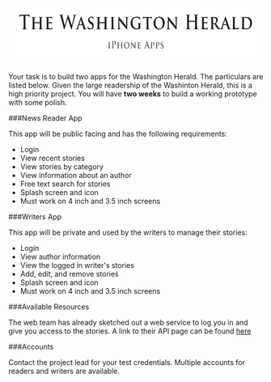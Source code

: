 ![banner](https://raw.githubusercontent.com/UA-CS491-591/Resources/master/washington_herald_banner.png)

Your task is to build two apps for the Washington Herald. The particulars are listed below. Given the large readership of the Washinton Herald, this is a high priority project. You will have **two weeks** to build a working prototype with some polish. 

###News Reader App

This app will be public facing and has the following requirements:

- Login
- View recent stories
- View stories by category
- View information about an author
- Free text search for stories
- Splash screen and icon
- Must work on 4 inch and 3.5 inch screens

###Writers App

This app will be private and used by the writers to manage their stories:

- Login
- View author information
- View the logged in writer's stories
- Add, edit, and remove stories
- Splash screen and icon
- Must work on 4 inch and 3.5 inch screens

###Available Resources

The web team has already sketched out a web service to log you in and give you access to the stories. A link to their API page can be found [here](https://mobileweb.caps.ua.edu/cs491/help)

###Accounts

Contact the project lead for your test credentials. Multiple accounts for readers and writers are available.
